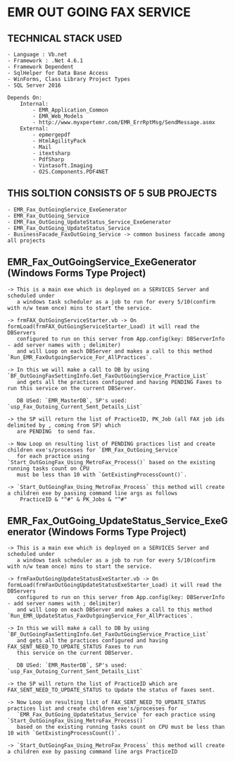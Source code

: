 # EMR OUT GOING FAX SERVICE

## TECHNICAL STACK USED
    - Language : Vb.net
    - Framework : .Net 4.6.1
    - Framework Dependent
    - SqlHelper for Data Base Access
    - WinForms, Class Library Project Types
    - SQL Server 2016

    Depends On:
        Internal:
            - EMR_Application_Common
            - EMR_Web_Models      
            - http://www.myxpertemr.com/EMR_ErrRptMsg/SendMessage.asmx
        External:
            - epmergepdf
            - HtmlAgilityPack
            - Mail
            - itextsharp
            - PdfSharp
            - Vintasoft.Imaging
            - O2S.Components.PDF4NET

## THIS SOLTION CONSISTS OF 5 SUB PROJECTS 
    - EMR_Fax_OutGoingService_ExeGenerator
    - EMR_Fax_OutGoing_Service
    - EMR_Fax_OutGoing_UpdateStatus_Service_ExeGenerator
    - EMR_Fax_OutGoing_UpdateStatus_Service
    - BusinessFacade_FaxOutGoing_Service -> common business faccade among all projects

## EMR_Fax_OutGoingService_ExeGenerator (Windows Forms Type Project)
    
    -> This is a main exe which is deployed on a SERVICES Server and scheduled under 
       a windows task scheduler as a job to run for every 5/10(confirm with n/w team once) mins to start the service.

    -> frmFAX_OutGoingServiceStarter.vb -> On formLoad(frmFAX_OutGoingServiceStarter_Load) it will read the DBServers 
       configured to run on this server from App.config(key: DBServerInfo - add server names with ; delimiter) 
       and will Loop on each DBServer and makes a call to this method `Run_EMR_FaxOutgoingService_For_AllPractices`.
       
    -> In this we will make a call to DB by using `BF_OutGoingFaxSettingInfo.Get_FaxOutGoingService_Practice_List` 
       and gets all the practices configured and having PENDING Faxes to run this service on the current DBServer.
       
       DB USed: `EMR_MasterDB`, SP's used: `usp_Fax_Outoing_Current_Sent_Details_List`
    
    -> the SP will return the list of PracticeID, PK_Job (all FAX job ids delimited by , coming from SP) which 
       are PENDING  to send fax.

    -> Now Loop on resulting list of PENDING practices list and create children exe's/processes for `EMR_Fax_OutGoing_Service` 
       for each practice using `Start_OutGoingFax_Using_MetroFax_Process()` based on the existing running tasks count on CPU 
       must be less than 10 with `GetExistingProcessCount()`.
    
    -> `Start_OutGoingFax_Using_MetroFax_Process` this method will create a children exe by passing command line args as follows
        PracticeID & "^#" & PK_Jobs & "^#"





## EMR_Fax_OutGoing_UpdateStatus_Service_ExeGenerator (Windows Forms Type Project)

    -> This is a main exe which is deployed on a SERVICES Server and scheduled under 
       a windows task scheduler as a job to run for every 5/10(confirm with n/w team once) mins to start the service.

    -> frmFaxOutGoingUpdateStatusExeStarter.vb -> On formLoad(frmFaxOutGoingUpdateStatusExeStarter_Load) it will read the DBServers 
       configured to run on this server from App.config(key: DBServerInfo - add server names with ; delimiter) 
       and will Loop on each DBServer and makes a call to this method `Run_EMR_UpdateStatus_FaxOutgoingService_For_AllPractices`.
       
    -> In this we will make a call to DB by using `BF_OutGoingFaxSettingInfo.Get_FaxOutGoingService_Practice_List` 
       and gets all the practices configured and having FAX_SENT_NEED_TO_UPDATE_STATUS Faxes to run 
       this service on the current DBServer.
       
       DB USed: `EMR_MasterDB`, SP's used: `usp_Fax_Outoing_Current_Sent_Details_List`
    
    -> the SP will return the list of PracticeID which are FAX_SENT_NEED_TO_UPDATE_STATUS to Update the status of faxes sent.

    -> Now Loop on resulting list of FAX_SENT_NEED_TO_UPDATE_STATUS practices list and create children exe's/processes for 
       `EMR_Fax_OutGoing_UpdateStatus_Service` for each practice using `Start_OutGoingFax_Using_MetroFax_Process()` 
       based on the existing running tasks count on CPU must be less than 10 with `GetExistingProcessCount()`.
    
    -> `Start_OutGoingFax_Using_MetroFax_Process` this method will create a children exe by passing command line args PracticeID



        



